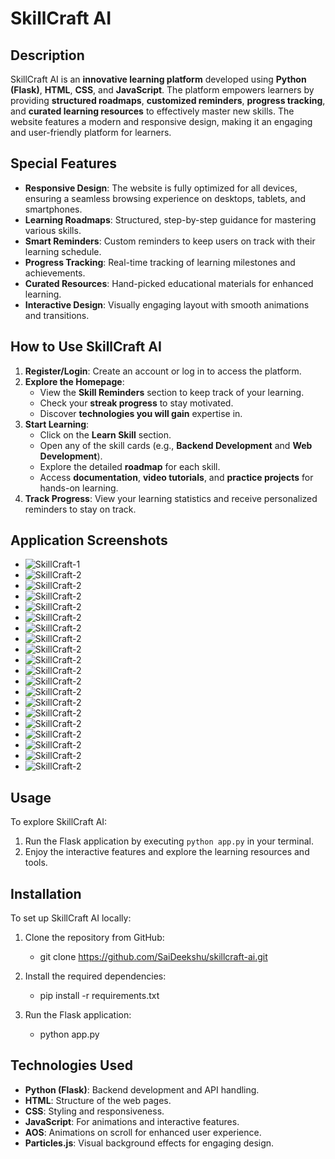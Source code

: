 # SkillCraft AI

## Description  
SkillCraft AI is an **innovative learning platform** developed using **Python (Flask)**, **HTML**, **CSS**, and **JavaScript**. The platform empowers learners by providing **structured roadmaps**, **customized reminders**, **progress tracking**, and **curated learning resources** to effectively master new skills. The website features a modern and responsive design, making it an engaging and user-friendly platform for learners.

## Special Features  
- **Responsive Design**: The website is fully optimized for all devices, ensuring a seamless browsing experience on desktops, tablets, and smartphones.  
- **Learning Roadmaps**: Structured, step-by-step guidance for mastering various skills.  
- **Smart Reminders**: Custom reminders to keep users on track with their learning schedule.  
- **Progress Tracking**: Real-time tracking of learning milestones and achievements.  
- **Curated Resources**: Hand-picked educational materials for enhanced learning.  
- **Interactive Design**: Visually engaging layout with smooth animations and transitions.

## How to Use SkillCraft AI  

1. **Register/Login**: Create an account or log in to access the platform.  
2. **Explore the Homepage**:  
   - View the **Skill Reminders** section to keep track of your learning.  
   - Check your **streak progress** to stay motivated.  
   - Discover **technologies you will gain** expertise in.  
3. **Start Learning**:  
   - Click on the **Learn Skill** section.  
   - Open any of the skill cards (e.g., **Backend Development** and **Web Development**).  
   - Explore the detailed **roadmap** for each skill.  
   - Access **documentation**, **video tutorials**, and **practice projects** for hands-on learning.  
4. **Track Progress**: View your learning statistics and receive personalized reminders to stay on track.  


## Application Screenshots  
 - ![SkillCraft-1](SkillCraft-AI-main/Application-Screenshots/SkillCraft-1.png)
 - ![SkillCraft-2](SkillCraft-AI-main/Application-Screenshots/SkillCraft-2.png)
 - ![SkillCraft-2](SkillCraft-AI-main/Application-Screenshots/SkillCraft-3.png)
 - ![SkillCraft-2](SkillCraft-AI-main/Application-Screenshots/SkillCraft-4.png)
 - ![SkillCraft-2](SkillCraft-AI-main/Application-Screenshots/SkillCraft-5.png)
 - ![SkillCraft-2](SkillCraft-AI-main/Application-Screenshots/SkillCraft-6.png)
 - ![SkillCraft-2](SkillCraft-AI-main/Application-Screenshots/SkillCraft-7.png)
 - ![SkillCraft-2](SkillCraft-AI-main/Application-Screenshots/SkillCraft-8.png)
 - ![SkillCraft-2](SkillCraft-AI-main/Application-Screenshots/SkillCraft-9.png)
 - ![SkillCraft-2](SkillCraft-AI-main/Application-Screenshots/SkillCraft-10.png)
 - ![SkillCraft-2](SkillCraft-AI-main/Application-Screenshots/SkillCraft-11.png)
 - ![SkillCraft-2](SkillCraft-AI-main/Application-Screenshots/SkillCraft-12.png)
 - ![SkillCraft-2](SkillCraft-AI-main/Application-Screenshots/SkillCraft-13.png)
 - ![SkillCraft-2](SkillCraft-AI-main/Application-Screenshots/SkillCraft-14.png)
 - ![SkillCraft-2](SkillCraft-AI-main/Application-Screenshots/SkillCraft-15.png)
 - ![SkillCraft-2](SkillCraft-AI-main/Application-Screenshots/SkillCraft-16.png)
 - ![SkillCraft-2](SkillCraft-AI-main/Application-Screenshots/SkillCraft-17.png)
 - ![SkillCraft-2](SkillCraft-AI-main/Application-Screenshots/SkillCraft-18.png)
 - ![SkillCraft-2](SkillCraft-AI-main/Application-Screenshots/SkillCraft-19.png)
 - ![SkillCraft-2](SkillCraft-AI-main/Application-Screenshots/SkillCraft-20.png)

## Usage  
To explore SkillCraft AI:  
1. Run the Flask application by executing `python app.py` in your terminal.  
2. Enjoy the interactive features and explore the learning resources and tools.

## Installation  
To set up SkillCraft AI locally:  
1. Clone the repository from GitHub:
   - git clone https://github.com/SaiDeekshu/skillcraft-ai.git
     
2. Install the required dependencies:
   - pip install -r requirements.txt
3. Run the Flask application:
   - python app.py

 ## Technologies Used
- **Python (Flask)**: Backend development and API handling.
- **HTML**: Structure of the web pages.
- **CSS**: Styling and responsiveness.
- **JavaScript**: For animations and interactive features.
- **AOS**: Animations on scroll for enhanced user experience.
- **Particles.js**: Visual background effects for engaging design.
